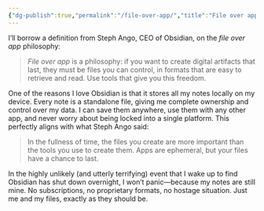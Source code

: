 ```yaml
---
{"dg-publish":true,"permalink":"/file-over-app/","title":"File over app is a philosophy","tags":["obsidian"],"noteIcon":"1","created":"2025-02-03T18:43:09.892+11:00","updated":"2025-02-05T23:15:02.427+11:00"}
---
```


I’ll borrow a definition from Steph Ango, CEO of Obsidian, on the _file over app_ philosophy:

> _File over app_ is a philosophy: if you want to create digital artifacts that last, they must be files you can control, in formats that are easy to retrieve and read. Use tools that give you this freedom.

One of the reasons I love Obsidian is that it stores all my notes locally on my device. Every note is a standalone file, giving me complete ownership and control over my data. I can save them anywhere, use them with any other app, and never worry about being locked into a single platform. This perfectly aligns with what Steph Ango said:

> In the fullness of time, the files you create are more important than the tools you use to create them. Apps are ephemeral, but your files have a chance to last.

In the highly unlikely (and utterly terrifying) event that I wake up to find Obsidian has shut down overnight, I won’t panic—because my notes are still mine. No subscriptions, no proprietary formats, no hostage situation. Just me and my files, exactly as they should be.


